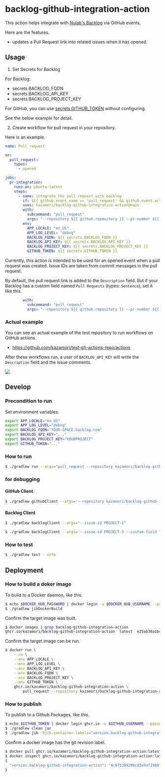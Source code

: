 # backlog-github-integration-action

This action helps integrate with [Nulab's Backlog](https://nulab.com/products/backlog/) via GitHub events.

Here are the features.

* updates a Pull Request link into related issues when it has opened.

## Usage

1. Set Secrets for Backlog

For Backlog:

* secrets.BACKLOG_FQDN
* secrets.BACKLOG_API_KEY
* secrets.BACKLOG_PROJECT_KEY

For GitHub, you can use [secrets.GITHUB_TOKEN](https://docs.github.com/en/actions/security-guides/automatic-token-authentication) without configuring.

See the below example for detail.

2. Create workflow for pull request in your repository.

Here is an example.

```yml
name: Pull request

on:
  pull_request:
    types:
      - opened

jobs:
  pr-integration:
    runs-on: ubuntu-latest
    steps:
      - name: integrate the pull request with backlog
        if: ${{ github.event_name == 'pull_request' && github.event.action == 'opened' }}
        uses: kazamori/backlog-github-integration-action@main
        with:
          subcommand: "pull_request"
          args: "--repository ${{ github.repository }} --pr-number ${{ github.event.number }}"
        env:
          APP_LOCALE: "en_US"
          APP_LOG_LEVEL: "debug"
          BACKLOG_FQDN: ${{ secrets.BACKLOG_FQDN }}
          BACKLOG_API_KEY: ${{ secrets.BACKLOG_API_KEY }}
          BACKLOG_PROJECT_KEY: ${{ secrets.BACKLOG_PROJECT_KEY }}
          GITHUB_TOKEN: ${{ secrets.GITHUB_TOKEN }}
```

Currently, this action is intended to be used for an opened event when a pull request was created. Issue IDs are taken from commit messages in the pull request.

By default, the pull request link is added to the `Description` field. But if your Backlog has a custom field named `Pull Requests` (types: `Sentence`), set it like this.

```yml
        with:
          subcommand: "pull_request"
          args: "--repository ${{ github.repository }} --pr-number ${{ github.event.number }} --custom-field \"Pull Requests\""
```

### Actual example

You can see an actual example of the test repository to run workflows on GitHub actions.

* https://github.com/kazamori/test-gh-actions-repo/actions

After these workflows run, a user of `BACKLOG_API_KEY` will write the `Description` field and the issue comments.

![](https://github.com/kazamori/backlog-github-integration-action/raw/main/example/pulls/figures/backlog-issue-comments1.png)

## Develop

### Precondition to run

Set environment variables.

```bash
export APP_LOCALE="en_US"
export APP_LOG_LEVEL="debug"
export BACKLOG_FQDN="YOUR-SPACE.backlog.com"
export BACKLOG_API_KEY="..."
export BACKLOG_PROJECT_KEY="YOURPROJECT"
export GITHUB_TOKEN="..."
```

### How to run

```bash
$ ./gradlew run --args="pull_request --repository kazamori/backlog-github-integration-action --pr-number 1"
```

### for debugging

#### GitHub Client

```bash
$ ./gradlew githubClient --args='--repository kazamori/backlog-github-integration-action --pr-number 1'
```

#### Backlog Client

```bash
$ ./gradlew backlogClient --args="--issue-id PROJECT-1"
```

```bash
$ ./gradlew backlogClient --args='--issue-id PROJECT-3 --custom-field "MyTextField" --issue-comment "* comment from REST API"'
```

### How to test

```bash
$ ./gradlew test --info
```

## Deployment

### How to build a doker image

To build to a Docker daemon, like this.

```bash
$ echo $DOCKER_HUB_PASSWORD | docker login -u $DOCKER_HUB_USERNAME --password-stdin
$ ./gradlew jibDockerBuild
```

Confirm the target image was built.

```bash
$ docker images | grep backlog-github-integration-action
ghcr.io/kazamori/backlog-github-integration-action  latest  e25ab30a1bc0  52 years ago 154MB
```

Confirm the target image can be run.

```bash
$ docker run \
    --rm \
    --env APP_LOCALE \
    --env APP_LOG_LEVEL \
    --env BACKLOG_API_KEY \
    --env BACKLOG_FQDN \
    --env BACKLOG_PROJECT_KEY \
    --env GITHUB_TOKEN \
    ghcr.io/kazamori/backlog-github-integration-action \
        pull_request --repository kazamori/backlog-github-integration-action --pr-number 1
```

### How to publish

To publish to a Github Packages, like this.

```bash
$ echo $GITHUB_TOKEN | docker login ghcr.io -u $GITHUB_USERNAME --password-stdin
$ ./gradlew clean jar
$ ./gradlew jib -Djib.container.labels="version.backlog-github-integration-action=$(git rev-parse HEAD)"
```

Confirm a docker image has the git revision label.

```bash
$ docker pull ghcr.io/kazamori/backlog-github-integration-action:latest
$ docker inspect ghcr.io/kazamori/backlog-github-integration-action:latest | jq '.[].Config.Labels'
{
  "version.backlog-github-integration-action": "4c97539929bcd3e9af1989fe03e6dbc9b3851d3e"
}
```
